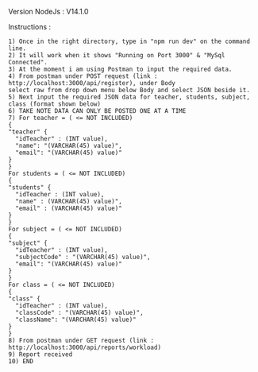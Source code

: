 Version NodeJs : V14.1.0 

Instructions : 
    
    1) Once in the right directory, type in "npm run dev" on the command line.
    2) It will work when it shows "Running on Port 3000" & "MySql Connected".
    3) At the moment i am using Postman to input the required data.
    4) From postman under POST request (link : http://localhost:3000/api/register), under Body
    select raw from drop down menu below Body and select JSON beside it.
    5) Next input the required JSON data for teacher, students, subject, class (format shown below)
    6) TAKE NOTE DATA CAN ONLY BE POSTED ONE AT A TIME
    7) For teacher = ( <= NOT INCLUDED) 
    {
    "teacher" {
      "idTeacher" : (INT value),
      "name": "(VARCHAR(45) value)",
      "email": "(VARCHAR(45) value)"
    }
    }
    For students = ( <= NOT INCLUDED) 
    {
    "students" {
      "idTeacher : (INT value),
      "name" : (VARCHAR(45) value)",
      "email" : (VARCHAR(45) value)"
    }
    }
    For subject = ( <= NOT INCLUDED) 
    {
    "subject" {
      "idTeacher" : (INT value),
      "subjectCode" : "(VARCHAR(45) value)",
      "email": "(VARCHAR(45) value)"
    }
    }  
    For class = ( <= NOT INCLUDED) 
    {
    "class" {
      "idTeacher" : (INT value),
      "classCode" : "(VARCHAR(45) value)",
      "className": "(VARCHAR(45) value)"
    }
    }
    8) From postman under GET request (link : http://localhost:3000/api/reports/workload)
    9) Report received 
    10) END
    
